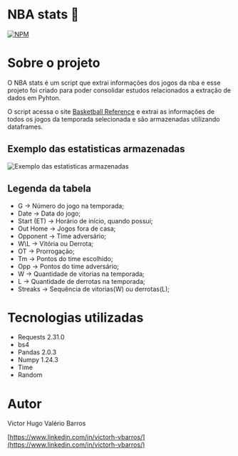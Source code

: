 # NBA stats 🏀
[![NPM](https://img.shields.io/npm/l/react)](https://github.com/devsuperior/sds1-wmazoni/blob/master/LICENSE) 

# Sobre o projeto

O NBA stats é um script que extrai informações dos jogos da nba e esse projeto foi criado para poder consolidar estudos relacionados a extração de dados em Pyhton.

O script acessa o site [Basketball Reference](https://www.basketball-reference.com) e extrai as informações de todos os jogos da temporada selecionada e são armazenadas utilizando dataframes.

## Exemplo das estatisticas armazenadas
![Exemplo das estatisticas armazenadas](https://github.com/venntim/assets/blob/main/exemplo-estatistica.png)

## Legenda da tabela
- G -> Número do jogo na temporada;
- Date -> Data do jogo;
- Start (ET) -> Horário de início, quando possui;
- Out Home -> Jogos fora de casa;
- Opponent -> Time adversário;
- W\L -> Vitória ou Derrota;
- OT -> Prorrogação;
- Tm -> Pontos do time escolhido;
- Opp -> Pontos do time adversário;
- W -> Quantidade de vitorias na temporada;
- L -> Quantidade de derrotas na temporada;
- Streaks -> Sequência de vitorias(W) ou derrotas(L);

# Tecnologias utilizadas
- Requests 2.31.0
- bs4
- Pandas 2.0.3
- Numpy 1.24.3
- Time
- Random

# Autor

Victor Hugo Valério Barros

[https://www.linkedin.com/in/victorh-vbarros/](https://www.linkedin.com/in/victorh-vbarros/)
